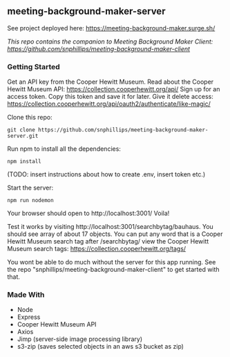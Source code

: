 ## meeting-background-maker-server

See project deployed here: https://meeting-background-maker.surge.sh/

_This repo contains the companion to Meeting Background Maker Client: https://github.com/snphillips/meeting-background-maker-client_

### Getting Started

Get an API key from the Cooper Hewitt Museum.
Read about the Cooper Hewitt Museum API: https://collection.cooperhewitt.org/api/
Sign up for an access token. Copy this token and save it for later. Give it delete access: https://collection.cooperhewitt.org/api/oauth2/authenticate/like-magic/

Clone this repo:

`git clone https://github.com/snphillips/meeting-background-maker-server.git`
 
Run npm to install all the dependencies:

`npm install`

(TODO: insert instructions about how to create .env, insert token etc.)

Start the server:

`npm run nodemon`

Your browser should open to http://localhost:3001/ Voila!

Test it works by visiting http://localhost:3001/searchbytag/bauhaus. You should see array of about 17 objects. You can put any word that is a Cooper Hewitt Museum search tag after /searchbytag/
view the Cooper Hewitt Museum search tags: https://collection.cooperhewitt.org/tags/

You wont be able to do much without the server for this app running. See the repo "snphillips/meeting-background-maker-client" to get started with that.

### Made With
- Node
- Express
- Cooper Hewitt Museum API
- Axios
- Jimp (server-side image processing library)
- s3-zip (saves selected objects in an aws s3 bucket as zip)
